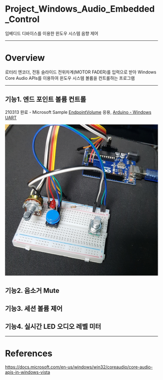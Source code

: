# Project_Windows_Audio_Embedded_Control
임베디드 디바이스를 이용한 윈도우 시스템 음향 제어

---

# Overview
로터리 엔코더, 전동 슬라이드 전위차계(MOTOR FADER)를 입력으로 받아 Windows Core Audio APIs를 이용하여 윈도우 시스템 볼륨을 컨트롤하는 프로그램

---

## 기능1. 엔드 포인트 볼륨 컨트롤
210313 완료 - Microsoft Sample [EndpointVolume](https://docs.microsoft.com/en-us/windows/win32/coreaudio/endpointvolume) 응용, [Arduino - Windows UART](https://playground.arduino.cc/Interfacing/CPPWindows/)

![0](README/0.jpg)

## 기능2. 음소거 Mute

## 기능3. 세션 볼륨 제어

## 기능4. 실시간 LED 오디오 레벨 미터


---

# References
https://docs.microsoft.com/en-us/windows/win32/coreaudio/core-audio-apis-in-windows-vista
